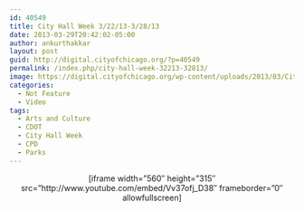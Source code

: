```yaml
---
id: 40549
title: City Hall Week 3/22/13-3/28/13
date: 2013-03-29T20:42:02-05:00
author: ankurthakkar
layout: post
guid: http://digital.cityofchicago.org/?p=40549
permalink: /index.php/city-hall-week-32213-32813/
image: https://digital.cityofchicago.org/wp-content/uploads/2013/03/CityHallWeek9.png
categories:
  - Not Feature
  - Video
tags:
  - Arts and Culture
  - CDOT
  - City Hall Week
  - CPD
  - Parks
---
```

<p style="text-align: center;">
  [iframe width=&#8221;560&#8243; height=&#8221;315&#8243; src=&#8221;http://www.youtube.com/embed/Vv37ofj_D38&#8243; frameborder=&#8221;0&#8243; allowfullscreen]
</p>